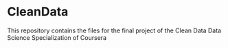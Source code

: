 # CleanData
This repository contains the files for the final project of the Clean Data Data Science Specialization of Coursera
